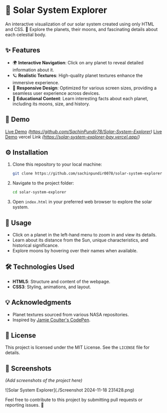 
# 🌌 Solar System Explorer

An interactive visualization of our solar system created using only HTML and CSS. 🚀 Explore the planets, their moons, and fascinating details about each celestial body.

## ✨ Features
- 🌍 **Interactive Navigation**: Click on any planet to reveal detailed information about it.
- 🪐 **Realistic Textures**: High-quality planet textures enhance the immersive experience.
- 📱 **Responsive Design**: Optimized for various screen sizes, providing a seamless user experience across devices.
- 📖 **Educational Content**: Learn interesting facts about each planet, including its moons, size, and history.

## 🔗 Demo
[Live Demo](#) *(https://github.com/SachinPundir78/Solar-System-Explorer)* 
[Live Demo](#) vercel Link *(https://solar-system-explorer-bay.vercel.app/)*

## ⚙️ Installation
1. Clone this repository to your local machine:
   ```bash
   git clone https://github.com/sachinpundir0078/solar-system-explorer.git
   ```
2. Navigate to the project folder:
   ```bash
   cd solar-system-explorer
   ```
3. Open `index.html` in your preferred web browser to explore the solar system.

## 🚀 Usage
- Click on a planet in the left-hand menu to zoom in and view its details.
- Learn about its distance from the Sun, unique characteristics, and historical significance.
- Explore moons by hovering over their names when available.

## 🛠️ Technologies Used
- **HTML5**: Structure and content of the webpage.
- **CSS3**: Styling, animations, and layout.

## 💡 Acknowledgments
- Planet textures sourced from various NASA repositories.
- Inspired by [Jamie Coulter's CodePen](https://codepen.io/jcoulterdesign/pen/ZxXbeP).

## 📜 License
This project is licensed under the MIT License. See the `LICENSE` file for details.

## 📸 Screenshots
*(Add screenshots of the project here)*

![Solar System Explorer](./Screenshot 2024-11-18 231428.png)

Feel free to contribute to this project by submitting pull requests or reporting issues. 📝
